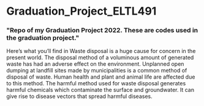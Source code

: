 # Graduation_Project_ELTL491
### "Repo of my Graduation Project 2022. These are codes used in the graduation project."


Here’s what you’ll find in Waste disposal is a huge cause for concern in the present world. The disposal method of a voluminous amount of generated waste has had an adverse effect on the environment. Unplanned open dumping at landfill sites made by municipalities is a common method of disposal of waste. Human health and plant and animal life are affected due to this method. The harmful method used for waste disposal generates harmful chemicals which contaminate the surface and groundwater. It can give rise to disease vectors that spread harmful diseases.
